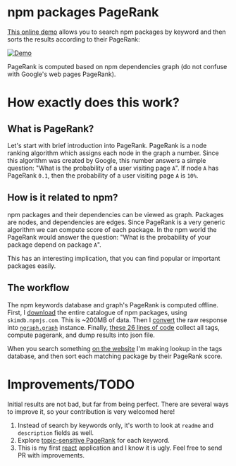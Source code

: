 # npm packages PageRank

[This online demo](http://anvaka.github.io/npmrank/online/) allows you to search
npm packages by keyword and then sorts the results according to their PageRank:

[![Demo](https://raw.githubusercontent.com/anvaka/npmrank/master/online/images/demo.png)](http://anvaka.github.io/npmrank/online/)

PageRank is computed based on npm dependencies graph (do not confuse with Google's
web pages PageRank).

# How exactly does this work?

## What is PageRank?

Let's start with brief introduction into PageRank. PageRank is a node ranking
algorithm which assigns each node in the graph a number. Since this algorithm
was created by Google, this number answers a simple question: "What is
the probability of a user visiting page `A`". If node `A` has PageRank `0.1`, then
the probability of a user visiting page `A` is `10%`.

## How is it related to npm?

npm packages and their dependencies can be viewed as graph. Packages are nodes,
and dependencies are edges. Since PageRank is a very generic algorithm we can
compute score of each package. In the npm world the PageRank would answer the
question: "What is the probability of your package depend on package `A`".

This has an interesting implication, that you can find popular or important packages
easily.

## The workflow

The npm keywords database and graph's PageRank is computed offline. First, I
[download](../01_get_graph.sh) the entire catalogue of npm packages, using
`skimdb.npmjs.com`. This is ~200MB of data. Then I [convert](../convertToGraph.js)
the raw response into [`ngraph.graph`](https://github.com/anvaka/ngraph.graph) instance.
Finally, [these 26 lines of code](../dump.js) collect all tags, compute pagerank,
and dump results into json file.

When you search something [on the website](http://anvaka.github.io/npmrank/online/)
I'm making lookup in the tags database, and then sort each matching package by
their PageRank score.

# Improvements/TODO

Initial results are not bad, but far from being perfect. There are several ways
to improve it, so your contribution is very welcomed here!

1. Instead of search by keywords only, it's worth to look at `readme` and `description`
fields as well.
2. Explore [topic-sensitive PageRank](https://en.wikipedia.org/wiki/Topic-Sensitive_PageRank)
for each keyword.
3. This is my first [react](https://github.com/facebook/react) application and
I know it is ugly. Feel free to send PR with improvements.
